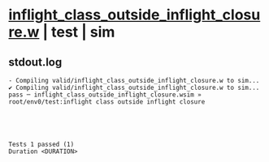# [inflight_class_outside_inflight_closure.w](../../../../examples/tests/valid/inflight_class_outside_inflight_closure.w) | test | sim

## stdout.log
```log
- Compiling valid/inflight_class_outside_inflight_closure.w to sim...
✔ Compiling valid/inflight_class_outside_inflight_closure.w to sim...
pass ─ inflight_class_outside_inflight_closure.wsim » root/env0/test:inflight class outside inflight closure
 




Tests 1 passed (1) 
Duration <DURATION>

```

